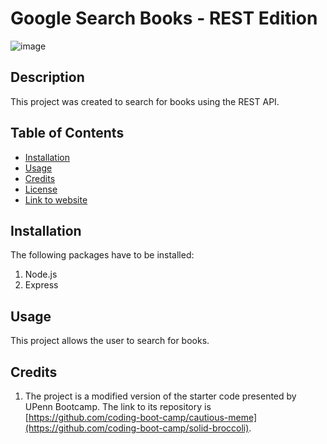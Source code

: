 # Google Search Books - REST Edition

![image](https://github.com/upennbootcamp23/project21/assets/143010411/2d918085-ce65-45ee-9794-b8d9e3c6bfc9)


## Description

This project was created to search for books using the REST API.

## Table of Contents
- [Installation](#installation)
- [Usage](#usage)
- [Credits](#credits)
- [License](#license)
- [Link to website](#website)

## Installation

The following packages have to be installed:
1. Node.js
2. Express

## Usage
This project allows the user to search for books. 

## Credits
1. The project is a modified version of the starter code presented by UPenn Bootcamp. The link to its repository is [https://github.com/coding-boot-camp/cautious-meme](https://github.com/coding-boot-camp/solid-broccoli).

